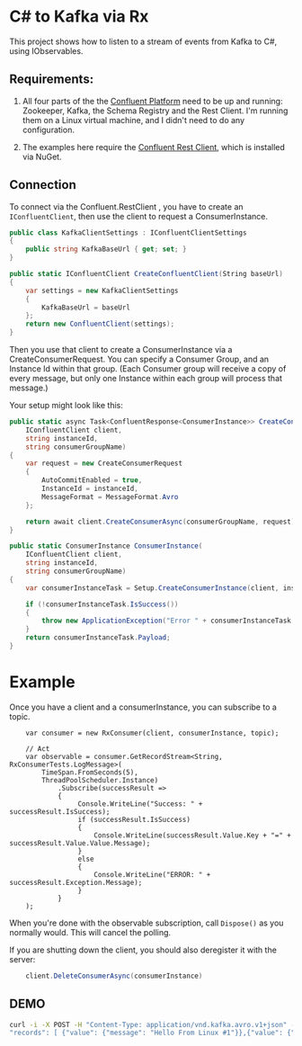 # C# to Kafka via Rx

This project shows how to listen to a stream of events from Kafka to C#, using IObservables.

## Requirements:

1) All four parts of the the [Confluent Platform](http://docs.confluent.io/1.0.1/) need to be up and running: Zookeeper, Kafka, the Schema Registry and the Rest Client.  I'm running them on a Linux virtual machine, and I didn't need to do any configuration.

2) The examples here require the [Confluent Rest Client](https://github.com/josephjeganathan/Confluent.RestClient), which is installed via NuGet.

## Connection

To connect via the Confluent.RestClient , you have to create an `IConfluentClient`, then use the client to request a ConsumerInstance.  


```C#
public class KafkaClientSettings : IConfluentClientSettings
{
    public string KafkaBaseUrl { get; set; }
}

public static IConfluentClient CreateConfluentClient(String baseUrl)
{
    var settings = new KafkaClientSettings
    {
        KafkaBaseUrl = baseUrl
    };
    return new ConfluentClient(settings);
}
```

Then you use that client to create a ConsumerInstance via a CreateConsumerRequest.  You can specify a Consumer Group, and an Instance Id within that group.  (Each Consumer group will receive a copy of every message, but only one Instance within each group will process that message.)

Your setup might look like this:

```C#
public static async Task<ConfluentResponse<ConsumerInstance>> CreateConsumerInstance(
    IConfluentClient client,
    string instanceId,
    string consumerGroupName)
{
    var request = new CreateConsumerRequest
    {
        AutoCommitEnabled = true,
        InstanceId = instanceId,
        MessageFormat = MessageFormat.Avro
    };

    return await client.CreateConsumerAsync(consumerGroupName, request);
}

public static ConsumerInstance ConsumerInstance(
    IConfluentClient client,
    string instanceId,
    string consumerGroupName)
{
    var consumerInstanceTask = Setup.CreateConsumerInstance(client, instanceId, consumerGroupName).Result;

    if (!consumerInstanceTask.IsSuccess())
    {
        throw new ApplicationException("Error " + consumerInstanceTask.Error.ErrorCode + ": " + consumerInstanceTask.Error.Message);
    }
    return consumerInstanceTask.Payload;
}
```

# Example

Once you have a client and a consumerInstance, you can subscribe to a topic.

```
    var consumer = new RxConsumer(client, consumerInstance, topic);
 
    // Act
    var observable = consumer.GetRecordStream<String, RxConsumerTests.LogMessage>(
        TimeSpan.FromSeconds(5),
        ThreadPoolScheduler.Instance)
            .Subscribe(successResult =>
            {
                 Console.WriteLine("Success: " + successResult.IsSuccess);
                 if (successResult.IsSuccess)
                 {
                     Console.WriteLine(successResult.Value.Key + "=" + successResult.Value.Value.Message);
                 }
                 else
                 {
                     Console.WriteLine("ERROR: " + successResult.Exception.Message);
                 }
            }
    );

```

When you're done with the observable subscription, call `Dispose()` as you normally would.  This will cancel the polling.

If you are shutting down the client, you should also deregister it with the server:

```c#
    client.DeleteConsumerAsync(consumerInstance)
```

##  DEMO
```bash
curl -i -X POST -H "Content-Type: application/vnd.kafka.avro.v1+json" --data '{ "value_schema": "{\"type\": \"record\", \"name\": \"LogMessage\", \"fields\": [{\"name\": \"message\", \"type\": \"string\"}]}", 
"records": [ {"value": {"message": "Hello From Linux #1"}},{"value": {"message": "Hello From Linux #2"}}]}' http://localhost:8082/topics/rxtest
```

